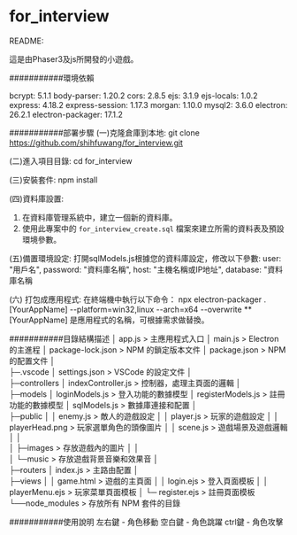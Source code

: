 # for_interview
README: 

這是由Phaser3及js所開發的小遊戲。

###########環境依賴

bcrypt: 5.1.1
body-parser: 1.20.2
cors: 2.8.5
ejs: 3.1.9
ejs-locals: 1.0.2
express: 4.18.2
express-session: 1.17.3
morgan: 1.10.0
mysql2: 3.6.0
electron: 26.2.1
electron-packager: 17.1.2

###########部署步驟
(一)克隆倉庫到本地:
git clone https://github.com/shihfuwang/for_interview.git

(二)進入項目目錄:
cd for_interview

(三)安裝套件:
npm install

(四)資料庫設置:
1. 在資料庫管理系統中，建立一個新的資料庫。
2. 使用此專案中的 `for_interview_create.sql` 檔案來建立所需的資料表及預設環境參數。

(五)備置環境設定:
打開sqlModels.js根據您的資料庫設定，修改以下參數:
user: "用戶名",
password: "資料庫名稱",
host: "主機名稱或IP地址",
database: "資料庫名稱

(六) 打包成應用程式:
在終端機中執行以下命令：
npx electron-packager . [YourAppName] --platform=win32,linux --arch=x64 --overwrite
**[YourAppName] 是應用程式的名稱，可根據需求做替換。

###########目錄結構描述
│  app.js                 > 主應用程式入口
│  main.js                > Electron 的主進程
│  package-lock.json      > NPM 的鎖定版本文件
│  package.json           > NPM 的配置文件
│  
├─.vscode
│      settings.json      > VSCode 的設定文件
│      
├─controllers
│      indexController.js > 控制器，處理主頁面的邏輯
│      
├─models
│      loginModels.js     > 登入功能的數據模型
│      registerModels.js  > 註冊功能的數據模型
│      sqlModels.js       > 數據庫連接和配置
│      
├─public
│  │  enemy.js            > 敵人的遊戲設定
│  │  player.js           > 玩家的遊戲設定
│  │  playerHead.png      > 玩家選單角色的頭像圖片
│  │  scene.js            > 遊戲場景及遊戲邏輯
│  │  
│  ├─images               > 存放遊戲內的圖片
│  │   
│  └─music                > 存放遊戲背景音樂和效果音
│        
├─routers
│      index.js           > 主路由配置
│      
├─views
│  │  game.html           > 遊戲的主頁面
│  │  login.ejs           > 登入頁面模板
│  │  playerMenu.ejs      > 玩家菜單頁面模板
│  └─  register.ejs       > 註冊頁面模板
└──node_modules           > 存放所有 NPM 套件的目錄

###########使用說明
左右鍵 - 角色移動
空白鍵 - 角色跳躍
ctrl鍵 - 角色攻擊

